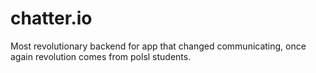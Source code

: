 # chatter.io
Most revolutionary backend for app that changed communicating, once again revolution comes from polsl students.

